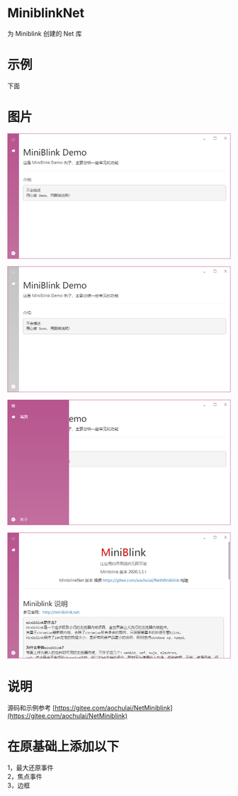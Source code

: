 # MiniblinkNet

为 Miniblink 创建的 Net 库

# 示例

下面

# 图片

![20200703182847.png](img/20200703182847.png)

![20200703183516.png](img/20200703183516.png)

![20200703182857.png](img/20200703182857.png)

![20200703182906.png](img/20200703182906.png)

# 说明

源码和示例参考 [https://gitee.com/aochulai/NetMiniblink](https://gitee.com/aochulai/NetMiniblink)

# 在原基础上添加以下

1，最大还原事件<br />
2，焦点事件<br />
3，边框<br />
